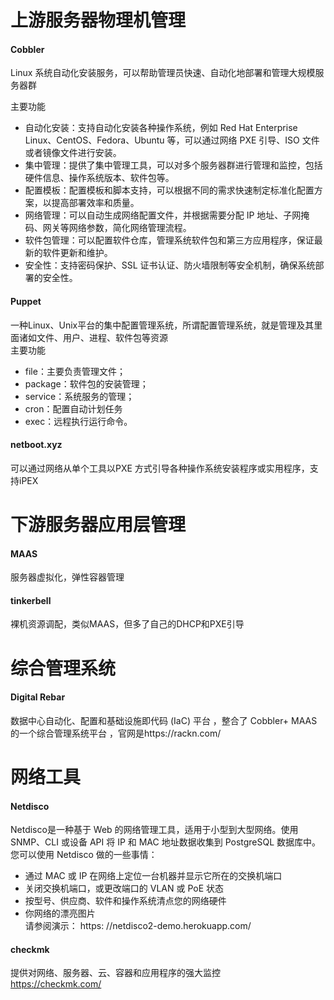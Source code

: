 上游服务器物理机管理
===============
#### Cobbler 
Linux 系统自动化安装服务，可以帮助管理员快速、自动化地部署和管理大规模服务器群  

主要功能  
- 自动化安装：支持自动化安装各种操作系统，例如 Red Hat Enterprise Linux、CentOS、Fedora、Ubuntu 等，可以通过网络 PXE 引导、ISO 文件或者镜像文件进行安装。
- 集中管理：提供了集中管理工具，可以对多个服务器群进行管理和监控，包括硬件信息、操作系统版本、软件包等。
- 配置模板：配置模板和脚本支持，可以根据不同的需求快速制定标准化配置方案，以提高部署效率和质量。
- 网络管理：可以自动生成网络配置文件，并根据需要分配 IP 地址、子网掩码、网关等网络参数，简化网络管理流程。
- 软件包管理：可以配置软件仓库，管理系统软件包和第三方应用程序，保证最新的软件更新和维护。
- 安全性：支持密码保护、SSL 证书认证、防火墙限制等安全机制，确保系统部署的安全性。


#### Puppet
一种Linux、Unix平台的集中配置管理系统，所谓配置管理系统，就是管理及其里面诸如文件、用户、进程、软件包等资源  
主要功能  
- file：主要负责管理文件；
- package：软件包的安装管理；
- service：系统服务的管理；
- cron：配置自动计划任务
- exec：远程执行运行命令。

#### netboot.xyz
可以通过网络从单个工具以PXE 方式引导各种操作系统安装程序或实用程序，支持iPEX



下游服务器应用层管理
===============
#### MAAS 
服务器虚拟化，弹性容器管理


#### tinkerbell
裸机资源调配，类似MAAS，但多了自己的DHCP和PXE引导



综合管理系统
===============
#### Digital Rebar
数据中心自动化、配置和基础设施即代码 (IaC) 平台 ，整合了 Cobbler+ MAAS的一个综合管理系统平台 ，官网是https://rackn.com/




网络工具
==============
#### Netdisco 
Netdisco是一种基于 Web 的网络管理工具，适用于小型到大型网络。使用 SNMP、CLI 或设备 API 将 IP 和 MAC 地址数据收集到 PostgreSQL 数据库中。您可以使用 Netdisco 做的一些事情：

- 通过 MAC 或 IP 在网络上定位一台机器并显示它所在的交换机端口
- 关闭交换机端口，或更改端口的 VLAN 或 PoE 状态
- 按型号、供应商、软件和操作系统清点您的网络硬件
- 你网络的漂亮图片  
请参阅演示： https: //netdisco2-demo.herokuapp.com/

#### checkmk
提供对网络、服务器、云、容器和应用程序的强大监控  
https://checkmk.com/